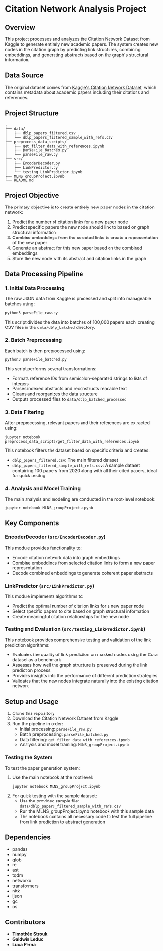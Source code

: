 # Citation Network Analysis Project

## Overview
This project processes and analyzes the Citation Network Dataset from Kaggle to generate entirely new academic papers. The system creates new nodes in the citation graph by predicting link structures, combining embeddings, and generating abstracts based on the graph's structural information.

## Data Source
The original dataset comes from [Kaggle's Citation Network Dataset](https://www.kaggle.com/datasets/mathurinache/citation-network-dataset/data), which contains metadata about academic papers including their citations and references.

## Project Structure
```
.
├── data/
│   ├── dblp_papers_filtered.csv
│   └── dblp_papers_filtered_sample_with_refs.csv
├── preprocess_data_scripts/
│   ├── get_filter_data_with_references.ipynb
│   ├── parseFile_batched.py
│   └── parseFile_raw.py
├── src/
│   ├── EncoderDecoder.py
│   ├── LinkPredictor.py
│   └── testing_LinkPredictor.ipynb
├── MLNS_groupProject.ipynb
└── README.md
```

## Project Objective
The primary objective is to create entirely new paper nodes in the citation network:
1. Predict the number of citation links for a new paper node
2. Predict specific papers the new node should link to based on graph structural information
3. Combine embeddings from the selected links to create a representation of the new paper
4. Generate an abstract for this new paper based on the combined embeddings
5. Store the new node with its abstract and citation links in the graph

## Data Processing Pipeline

### 1. Initial Data Processing
The raw JSON data from Kaggle is processed and split into manageable batches using:
```
python3 parseFile_raw.py
```
This script divides the data into batches of 100,000 papers each, creating CSV files in the `data/dblp_batched` directory.

### 2. Batch Preprocessing
Each batch is then preprocessed using:
```
python3 parseFile_batched.py
```
This script performs several transformations:
- Formats reference IDs from semicolon-separated strings to lists of integers
- Parses indexed abstracts and reconstructs readable text
- Cleans and reorganizes the data structure
- Outputs processed files to `data/dblp_batched_processed`

### 3. Data Filtering
After preprocessing, relevant papers and their references are extracted using:
```
jupyter notebook preprocess_data_scripts/get_filter_data_with_references.ipynb
```
This notebook filters the dataset based on specific criteria and creates:
- `dblp_papers_filtered.csv`: The main filtered dataset
- `dblp_papers_filtered_sample_with_refs.csv`: A sample dataset containing 100 papers from 2020 along with all their cited papers, ideal for quick testing

### 4. Analysis and Model Training
The main analysis and modeling are conducted in the root-level notebook:
```
jupyter notebook MLNS_groupProject.ipynb
```

## Key Components

### EncoderDecoder (`src/EncoderDecoder.py`)
This module provides functionality to:
- Encode citation network data into graph embeddings
- Combine embeddings from selected citation links to form a new paper representation
- Decode combined embeddings to generate coherent paper abstracts

### LinkPredictor (`src/LinkPredictor.py`)
This module implements algorithms to:
- Predict the optimal number of citation links for a new paper node
- Select specific papers to cite based on graph structural information
- Create meaningful citation relationships for the new node

### Testing and Evaluation (`src/testing_LinkPredictor.ipynb`)
This notebook provides comprehensive testing and validation of the link prediction algorithms:
- Evaluates the quality of link prediction on masked nodes using the Cora dataset as a benchmark
- Assesses how well the graph structure is preserved during the link prediction process
- Provides insights into the performance of different prediction strategies
- Validates that the new nodes integrate naturally into the existing citation network

## Setup and Usage

1. Clone this repository
2. Download the Citation Network Dataset from Kaggle
3. Run the pipeline in order:
   - Initial processing: `parseFile_raw.py`
   - Batch preprocessing: `parseFile_batched.py`
   - Data filtering: `get_filter_data_with_references.ipynb`
   - Analysis and model training: `MLNS_groupProject.ipynb`

### Testing the System
To test the paper generation system:
1. Use the main notebook at the root level:
   ```
   jupyter notebook MLNS_groupProject.ipynb
   ```
2. For quick testing with the sample dataset:
   - Use the provided sample file: `data/dblp_papers_filtered_sample_with_refs.csv`
   - Run the MLNS_groupProject.ipynb notebook with this sample data
   - The notebook contains all necessary code to test the full pipeline from link prediction to abstract generation

## Dependencies
- pandas
- numpy
- glob
- re
- ast
- tqdm
- networkx
- transformers
- nltk
- ijson
- gc
- os

## Contributors
- **Timothée Strouk**
- **Galdwin Leduc**
- **Luca Perna**
